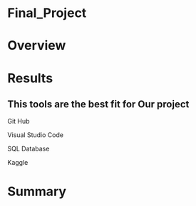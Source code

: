 # Final_Project

# Overview

# Results

## This tools are the best fit for Our project

Git Hub

Visual Studio Code

SQL Database

Kaggle

# Summary
